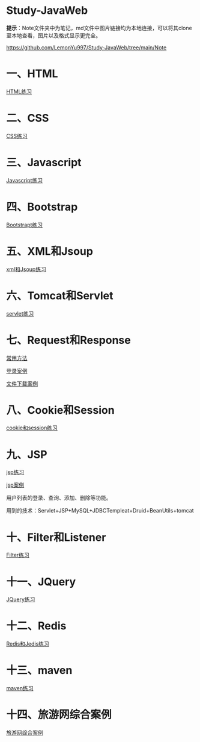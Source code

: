 # Study-JavaWeb

**提示**：Note文件夹中为笔记，md文件中图片链接均为本地连接，可以将其clone至本地查看，图片以及格式显示更完全。

https://github.com/LemonYu997/Study-JavaWeb/tree/main/Note

# 一、HTML

[HTML练习](https://github.com/LemonYu997/Study-JavaWeb/tree/main/HTML)

# 二、CSS

[CSS练习](https://github.com/LemonYu997/Study-JavaWeb/tree/main/CSS)

# 三、Javascript

[Javascript练习](https://github.com/LemonYu997/Study-JavaWeb/tree/main/JavaScript)

# 四、Bootstrap

[Bootstrapt练习](https://github.com/LemonYu997/Study-JavaWeb/tree/main/Bootstrap)

# 五、XML和Jsoup

[xml和Jsoup练习](https://github.com/LemonYu997/Study-JavaWeb/tree/main/xml)

# 六、Tomcat和Servlet

[servlet练习](https://github.com/LemonYu997/Study-JavaWeb/tree/main/Servlet)

# 七、Request和Response

[常用方法](https://github.com/LemonYu997/Study-JavaWeb/tree/main/Servlet)

[登录案例](https://github.com/LemonYu997/Study-JavaWeb/tree/main/login_test)

[文件下载案例](https://github.com/LemonYu997/Study-JavaWeb/tree/main/Servlet/src/web/download)

# 八、Cookie和Session

[cookie和session练习](https://github.com/LemonYu997/Study-JavaWeb/tree/main/Cookie)

# 九、JSP

[jsp练习](https://github.com/LemonYu997/Study-JavaWeb/tree/main/jsp)

[jsp案例](https://github.com/LemonYu997/Study-JavaWeb/tree/main/jsp_case)

用户列表的登录、查询、添加、删除等功能。

用到的技术：Servlet+JSP+MySQL+JDBCTempleat+Druid+BeanUtils+tomcat

# 十、Filter和Listener

[Filter练习](https://github.com/LemonYu997/Study-JavaWeb/tree/main/Filter)

# 十一、JQuery

[JQuery练习](https://github.com/LemonYu997/Study-JavaWeb/tree/main/JQuery)

# 十二、Redis

[Redis和Jedis练习](https://github.com/LemonYu997/Study-JavaWeb/tree/main/redis)

# 十三、maven

[maven练习](https://github.com/LemonYu997/Study-JavaWeb/tree/main/maven)

# 十四、旅游网综合案例

[旅游网综合案例](https://github.com/LemonYu997/Study-JavaWeb/tree/main/travel)

